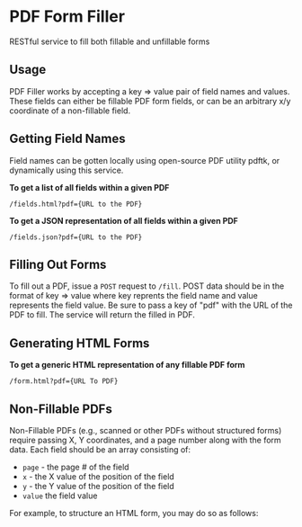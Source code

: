 PDF Form Filler
===============

RESTful service to fill both fillable and unfillable forms

Usage
-----
PDF Filler works by accepting a key => value pair of field names and values. These fields can either be fillable PDF form fields, or can be an arbitrary x/y coordinate of a non-fillable field.

Getting Field Names
-------------------

Field names can be gotten locally using open-source PDF utility pdftk, or dynamically using this service.

**To get a list of all fields within a given PDF**

`/fields.html?pdf={URL to the PDF}`

**To get a JSON representation of all fields within a given PDF**

`/fields.json?pdf={URL to the PDF}`

Filling Out Forms
-----------------

To fill out a PDF, issue a `POST` request to `/fill`. POST data should be in the format of key => value where key reprents the field name and value represents the field value. Be sure to pass a key of "pdf" with the URL of the PDF to fill. The service will return the filled in PDF.

Generating HTML Forms
---------------------

**To get a generic HTML representation of any fillable PDF form**

`/form.html?pdf={URL To PDF}`

Non-Fillable PDFs
-----------------

Non-Fillable PDFs (e.g., scanned or other PDFs without structured forms) require passing X, Y coordinates, and a page number along with the form data. Each field should be an array consisting of:

* `page` - the page # of the field
* `x` - the X value of the position of the field
* `y` - the Y value of the position of the field
* `value` the field value

For example, to structure an HTML form, you may do so as follows:

